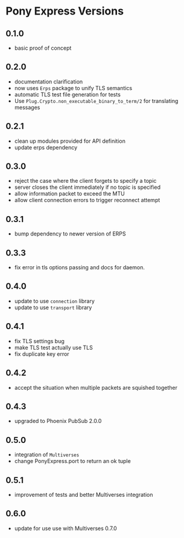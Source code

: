 # Pony Express Versions

## 0.1.0

- basic proof of concept

## 0.2.0

- documentation clarification
- now uses `Erps` package to unify TLS semantics
- automatic TLS test file generation for tests
- Use `Plug.Crypto.non_executable_binary_to_term/2` for translating messages

## 0.2.1

- clean up modules provided for API definition
- update erps dependency

## 0.3.0

- reject the case where the client forgets to specify a topic
- server closes the client immediately if no topic is specified
- allow information packet to exceed the MTU
- allow client connection errors to trigger reconnect attempt

## 0.3.1

- bump dependency to newer version of ERPS

## 0.3.3

- fix error in tls options passing and docs for daemon.

## 0.4.0

- update to use `connection` library
- update to use `transport` library

## 0.4.1

- fix TLS settings bug
- make TLS test actually use TLS
- fix duplicate key error

## 0.4.2

- accept the situation when multiple packets are squished together

## 0.4.3

- upgraded to Phoenix PubSub 2.0.0

## 0.5.0

- integration of `Multiverses`
- change PonyExpress.port to return an ok tuple

## 0.5.1

- improvement of tests and better Multiverses integration

## 0.6.0

- update for use use with Multiverses 0.7.0
